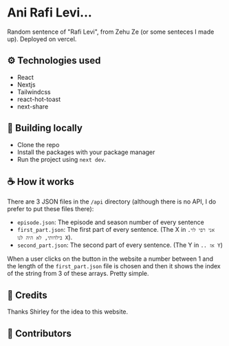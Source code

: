 # Ani Rafi Levi...
Random sentence of "Rafi Levi", from Zehu Ze (or some senteces I made up). Deployed on vercel.

## ⚙ Technologies used
- React
- Nextjs
- Tailwindcss
- react-hot-toast
- next-share

## 🚀 Building locally
- Clone the repo
- Install the packages with your package manager
- Run the project using `next dev`.

## ☕ How it works
There are 3 JSON files in the `/api` directory (although there is no API, I do prefer to put these files there):
- `episode.json`: The episode and season number of every sentence
- `first_part.json`: The first part of every sentence. (The X in `אני רפי לוי. בילדותי, לא היה לנו X`).
- `second_part.json`: The second part of every sentence. (The Y in `.. אז Y`)

When a user clicks on the button in the website a number between 1 and the length of the `first_part.json` file is chosen and then it shows the index of the string from 3 of these arrays. Pretty simple. 

## 🙏 Credits
Thanks Shirley for the idea to this website.

## 📑 Contributors

<!-- ALL-CONTRIBUTORS-LIST:START - Do not remove or modify this section -->
<!-- prettier-ignore-start -->
<!-- markdownlint-disable -->

<!-- markdownlint-restore -->
<!-- prettier-ignore-end -->

<!-- ALL-CONTRIBUTORS-LIST:END -->
